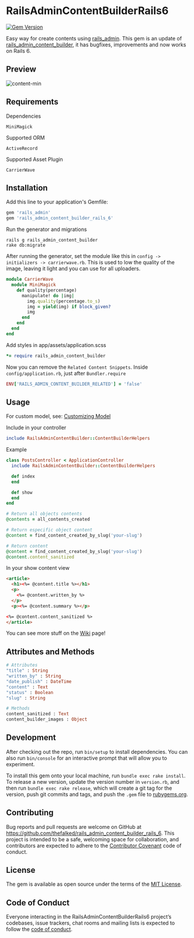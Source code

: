 # RailsAdminContentBuilderRails6

[![Gem Version](https://badge.fury.io/rb/rails_admin_content_builder_rails_6.svg)](https://badge.fury.io/rb/rails_admin_content_builder_rails_6)

Easy way for create contents using [rails_admin](https://github.com/sferik/rails_admin).
This gem is an update of [rails_admin_content_builder](https://github.com/luizpicolo/rails_admin_content_builder), it has bugfixes, improvements and now works on Rails 6.


## Preview

![content-min](https://cloud.githubusercontent.com/assets/2979365/20011834/b0c61e4a-a28b-11e6-955c-cc487f43a880.jpg)

## Requirements

Dependencies

    MiniMagick

Supported ORM

    ActiveRecord

Supported Asset Plugin

    CarrierWave

## Installation
Add this line to your application's Gemfile:

```ruby
gem 'rails_admin'
gem 'rails_admin_content_builder_rails_6'
```

Run the generator and migrations

    rails g rails_admin_content_builder
    rake db:migrate

After running the generator, set the module like this in `config -> initializers -> carrierwave.rb`. This is used to low the quality of the image, leaving it light and you can use for all uploaders.

```ruby
module CarrierWave
  module MiniMagick
    def quality(percentage)
      manipulate! do |img|
        img.quality(percentage.to_s)
        img = yield(img) if block_given?
        img
      end
    end
  end
end
```

Add styles in app/assets/application.scss

```ruby
*= require rails_admin_content_builder
```

Now you can remove the `Related Content Snippets`. Inside `config/application.rb`, just after `Bundler.require`

```ruby
ENV['RAILS_ADMIN_CONTENT_BUILDER_RELATED'] = 'false'
```

## Usage

For custom model, see: [Customizing Model](https://github.com/luizpicolo/rails_admin_content_builder/wiki/Customizing-model)

Include in your controller

```ruby
include RailsAdminContentBuilder::ContentBuilderHelpers
```

Example

```ruby
class PostsController < ApplicationController
  include RailsAdminContentBuilder::ContentBuilderHelpers

  def index
  end

  def show
  end
end
```

```ruby
# Return all objects contents
@contents = all_contents_created

# Return especific object content
@content = find_content_created_by_slug('your-slug')

# Return content
@content = find_content_created_by_slug('your-slug')
@content.content_sanitized
```

In your show content view

```html
<article>
  <h1><%= @content.title %></h1>
  <p>
    <%= @content.written_by %>
  </p>
  <p><%= @content.summary %></p>

<%= @content.content_sanitized %>
</article>
```

You can see more stuff on the [Wiki](https://github.com/thefalked/rails_admin_content_builder_rails_6/wiki) page!

## Attributes and Methods

```ruby
# Attributes
"title" : String    
"written_by" : String    
"date_publish" : DateTime    
"content" : Text    
"status" : Boolean           
"slug" : String    

# Methods
content_sanitized : Text
content_builder_images : Object
```

## Development

After checking out the repo, run `bin/setup` to install dependencies. You can also run `bin/console` for an interactive prompt that will allow you to experiment.

To install this gem onto your local machine, run `bundle exec rake install`. To release a new version, update the version number in `version.rb`, and then run `bundle exec rake release`, which will create a git tag for the version, push git commits and tags, and push the `.gem` file to [rubygems.org](https://rubygems.org).

## Contributing

Bug reports and pull requests are welcome on GitHub at https://github.com/thefalked/rails_admin_content_builder_rails_6. This project is intended to be a safe, welcoming space for collaboration, and contributors are expected to adhere to the [Contributor Covenant](http://contributor-covenant.org) code of conduct.

## License

The gem is available as open source under the terms of the [MIT License](https://opensource.org/licenses/MIT).

## Code of Conduct

Everyone interacting in the RailsAdminContentBuilderRails6 project’s codebases, issue trackers, chat rooms and mailing lists is expected to follow the [code of conduct](https://github.com/thefalked/rails_admin_content_builder_rails_6/blob/master/CODE_OF_CONDUCT.md).
